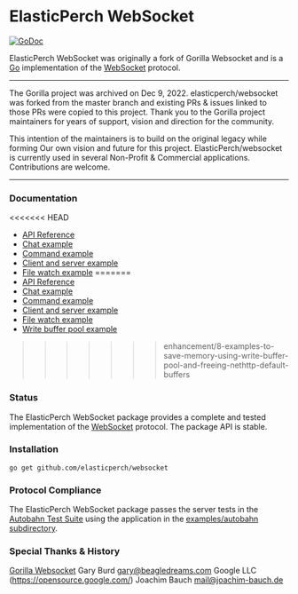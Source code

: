 # ElasticPerch WebSocket

[![GoDoc](https://godoc.org/github.com/elasticperch/websocket?status.svg)](https://godoc.org/github.com/elasticperch/websocket)

ElasticPerch WebSocket was originally a fork of Gorilla Websocket and is a [Go](http://golang.org/) implementation of the
[WebSocket](http://www.rfc-editor.org/rfc/rfc6455.txt) protocol.

---
The Gorilla project was archived on Dec 9, 2022. elasticperch/websocket was forked from the master branch and existing PRs & issues linked to those PRs were copied to this project.
Thank you to the Gorilla project maintainers for years of support, vision and direction for the community. 

This intention of the maintainers is to build on the original legacy while forming Our own vision and future for this project.
ElasticPerch/websocket is currently used in several Non-Profit & Commercial applications. Contributions are welcome.

---

### Documentation

<<<<<<< HEAD
* [API Reference](https://pkg.go.dev/github.com/elasticperch/websocket?tab=doc)
* [Chat example](https://github.com/elasticperch/websocket/tree/master/examples/chat)
* [Command example](https://github.com/elasticperch/websocket/tree/master/examples/command)
* [Client and server example](https://github.com/elasticperch/websocket/tree/master/examples/echo)
* [File watch example](https://github.com/elasticperch/websocket/tree/master/examples/filewatch)
=======
* [API Reference](https://pkg.go.dev/github.com/gorilla/websocket?tab=doc)
* [Chat example](https://github.com/gorilla/websocket/tree/master/examples/chat)
* [Command example](https://github.com/gorilla/websocket/tree/master/examples/command)
* [Client and server example](https://github.com/gorilla/websocket/tree/master/examples/echo)
* [File watch example](https://github.com/gorilla/websocket/tree/master/examples/filewatch)
* [Write buffer pool example](https://github.com/gorilla/websocket/tree/master/examples/bufferpool)
>>>>>>> enhancement/8-examples-to-save-memory-using-write-buffer-pool-and-freeing-nethttp-default-buffers

### Status

The ElasticPerch WebSocket package provides a complete and tested implementation of
the [WebSocket](http://www.rfc-editor.org/rfc/rfc6455.txt) protocol. The
package API is stable.

### Installation

    go get github.com/elasticperch/websocket

### Protocol Compliance

The ElasticPerch WebSocket package passes the server tests in the [Autobahn Test Suite](https://github.com/crossbario/autobahn-testsuite) using the application in the [examples/autobahn subdirectory](https://github.com/elasticperch/websocket/tree/master/examples/autobahn).


### Special Thanks & History

[Gorilla Websocket](http://github.com/gorilla/websocket)
Gary Burd <gary@beagledreams.com>
Google LLC (https://opensource.google.com/)
Joachim Bauch <mail@joachim-bauch.de>
